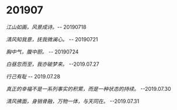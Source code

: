 # 201907

*江山如画，风景成诗。*-- 20190718

*清风知我意，抚我微澜心。* -- 20190721

*胸中气，腹中胆。* -- 20190724

*白昼忽而至，我亦破梦来。* --2019.07.27

*行己有耻* -- 2019.07.28

*真正的幸福不是一系列事实的积累，而是一种状态的持续。* --2019.07.30

*清风拂面，身销骨融，万物一体，与天同在。* --2019.07.31
